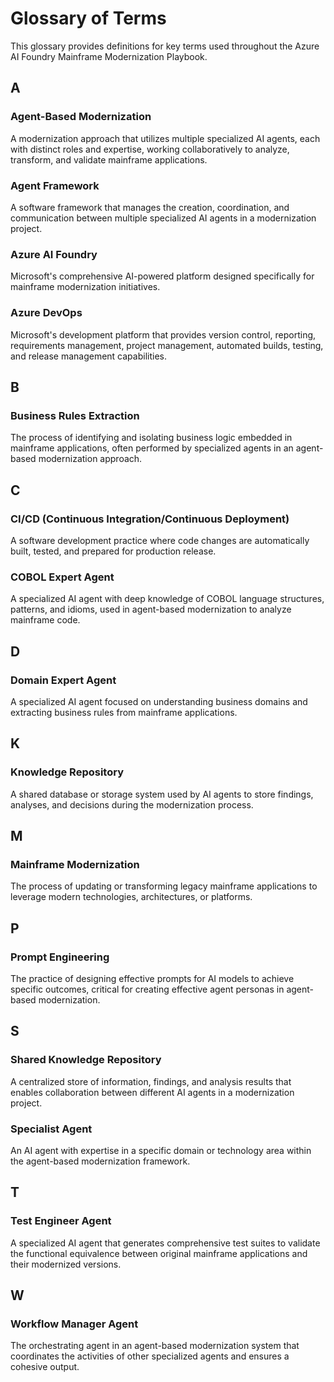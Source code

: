 # Glossary of Terms

This glossary provides definitions for key terms used throughout the Azure AI Foundry Mainframe Modernization Playbook.

## A

### Agent-Based Modernization
A modernization approach that utilizes multiple specialized AI agents, each with distinct roles and expertise, working collaboratively to analyze, transform, and validate mainframe applications.

### Agent Framework
A software framework that manages the creation, coordination, and communication between multiple specialized AI agents in a modernization project.

### Azure AI Foundry
Microsoft's comprehensive AI-powered platform designed specifically for mainframe modernization initiatives.

### Azure DevOps
Microsoft's development platform that provides version control, reporting, requirements management, project management, automated builds, testing, and release management capabilities.

## B

### Business Rules Extraction
The process of identifying and isolating business logic embedded in mainframe applications, often performed by specialized agents in an agent-based modernization approach.

## C

### CI/CD (Continuous Integration/Continuous Deployment)
A software development practice where code changes are automatically built, tested, and prepared for production release.

### COBOL Expert Agent
A specialized AI agent with deep knowledge of COBOL language structures, patterns, and idioms, used in agent-based modernization to analyze mainframe code.

## D

### Domain Expert Agent
A specialized AI agent focused on understanding business domains and extracting business rules from mainframe applications.

## K

### Knowledge Repository
A shared database or storage system used by AI agents to store findings, analyses, and decisions during the modernization process.

## M

### Mainframe Modernization
The process of updating or transforming legacy mainframe applications to leverage modern technologies, architectures, or platforms.

## P

### Prompt Engineering 
The practice of designing effective prompts for AI models to achieve specific outcomes, critical for creating effective agent personas in agent-based modernization.

## S

### Shared Knowledge Repository
A centralized store of information, findings, and analysis results that enables collaboration between different AI agents in a modernization project.

### Specialist Agent
An AI agent with expertise in a specific domain or technology area within the agent-based modernization framework.

## T

### Test Engineer Agent
A specialized AI agent that generates comprehensive test suites to validate the functional equivalence between original mainframe applications and their modernized versions.

## W

### Workflow Manager Agent
The orchestrating agent in an agent-based modernization system that coordinates the activities of other specialized agents and ensures a cohesive output. 